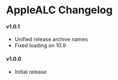 AppleALC Changelog
==================
#### v1.0.1
- Unified release archive names
- Fixed loading on 10.9

#### v1.0.0
- Initial release
